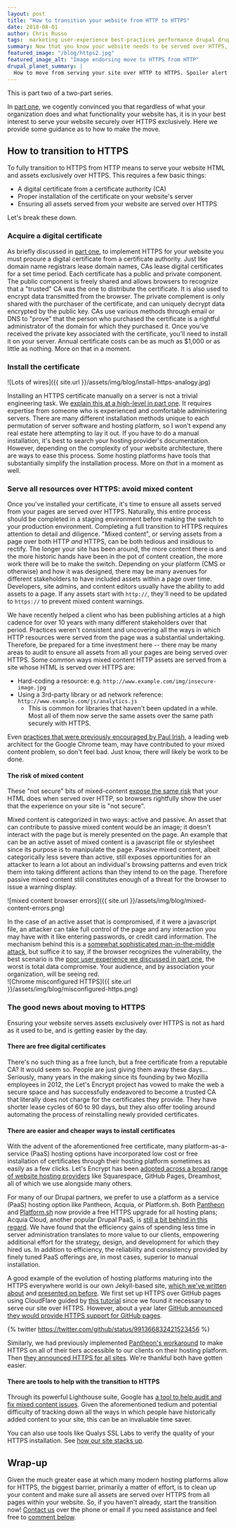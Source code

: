 ```yaml
---
layout: post
title: "How to transition your website from HTTP to HTTPS"
date: 2018-08-01
author: Chris Russo
tags:  marketing user-experience best-practices performance drupal drupal-planet
summary: Now that you know your website needs to be served over HTTPS, we help you get there.
featured_image: "/blog/https2.jpg"
featured_image_alt: "Image endorsing move to HTTPS from HTTP"
drupal_planet_summary: |
  How to move from serving your site over HTTP to HTTPS. Spoiler alert: there are some easy ways to do this with various Drupal hosting options. A quick read for guidance.
---
```


This is part two of a two-part series.

In [part one](/2018/06/26/why-you-need-https.html), we cogently convinced you that regardless of what your organization does and what functionality your website has, it is in your best interest to serve your website securely over HTTPS exclusively. Here we provide some guidance as to how to make the move.

## How to transition to HTTPS

To fully transition to HTTPS from HTTP means to serve your website HTML and assets exclusively over HTTPS. This requires a few basic things:

- A digital certificate from a certificate authority (CA)
- Proper installation of the certificate on your website's server
- Ensuring all assets served from your website are served over HTTPS

Let's break these down.

### Acquire a digital certificate

As briefly discussed in [part one](/2018/06/26/why-you-need-https.html), to implement HTTPS for your website you must procure a digital certificate from a certificate authority. Just like domain name registrars lease domain names, CAs lease digital certificates for a set time period. Each certificate has a public and private component. The public component is freely shared and allows browsers to recognize that a "trusted" CA was the one to distribute the certificate. It is also used to encrypt data transmitted from the browser. The private complement is only shared with the purchaser of the certificate, and can uniquely decrypt data encrypted by the public key. CAs use various methods through email or DNS to "prove" that the person who purchased the certificate is a rightful administrator of the domain for which they purchased it. Once you've received the private key associated with the certificate, you'll need to install it on your server. Annual certificate costs can be as much as $1,000 or as little as nothing. More on that in a moment.

### Install the certificate

![Lots of wires]({{ site.url }}/assets/img/blog/install-https-analogy.jpg)

Installing an HTTPS certificate manually on a server is not a trivial engineering task. We [explain this at a high-level in part one](/2018/06/26/why-you-need-https.html#what-authentication-does-for-you). It  requires expertise from someone who is experienced and comfortable administering servers. There are many different installation methods unique to each permutation of server software and hosting platform, so I won't expend any real estate here attempting to lay it out. If you have to do a manual installation, it's best to search your hosting provider's documentation. However, depending on the complexity of your website architecture, there are ways to ease this process. Some hosting platforms have tools that substantially simplify the installation process. More on _that_ in a moment as well.

### Serve all resources over HTTPS: avoid mixed content

Once you've installed your certificate, it's time to ensure all assets served from your pages are served over HTTPS. Naturally, this entire process should be completed in a staging environment before making the switch to your production environment. Completing a full transition to HTTPS requires attention to detail and diligence. "Mixed content", or serving assets from a page over both HTTP _and_ HTTPS, can be both tedious and insidious to rectify. The longer your site has been around, the more content there is and the more historic hands have been in the pot of content creation, the more work there will be to make the switch. Depending on your platform (CMS or otherwise) and how it was designed, there may be many avenues for different stakeholders to have included assets within a page over time. Developers, site admins, and content editors usually have the ability to add assets to a page. If any assets start with `http://`, they'll need to be updated to `https://` to prevent mixed content warnings.

We have recently helped a client who has been publishing articles at a high cadence for over 10 years with many different stakeholders over that period. Practices weren't consistent and uncovering all the ways in which HTTP resources were served from the page was a substantial undertaking. Therefore, be prepared for a time investment here -- there may be many areas to audit to ensure all assets from all your pages are being served over HTTPS. Some common ways mixed content HTTP assets are served from a site whose HTML is served over HTTPS are:

- Hard-coding a resource: e.g. `http://www.example.com/img/insecure-image.jpg`
- Using a 3rd-party library or ad network reference: `http://www.example.com/js/analytics.js`
  - This is common for libraries that haven't been updated in a while. Most all of them now serve the same assets over the same path securely with HTTPS.

Even [practices that were previously encouraged by Paul Irish](https://www.paulirish.com/2010/the-protocol-relative-url/), a leading web architect for the Google Chrome team, may have contributed to your mixed content problem, so don't feel bad. Just know, there will likely be work to be done.

#### The risk of mixed content

These "not secure" bits of mixed-content [expose the same risk](https://developers.google.com/web/fundamentals/security/prevent-mixed-content/what-is-mixed-content#mixed_content_weakens_https
) that your HTML does when served over HTTP, so browsers rightfully show the user that the experience on your site is "not secure".

Mixed content is categorized in two ways: active and passive. An asset that can contribute to passive mixed content would be an image; it doesn't interact with the page but is merely presented on the page. An example that can be an active asset of mixed content is a javascript file or stylesheet since its purpose is to manipulate the page. Passive mixed content, albeit categorically less severe than active, still exposes opportunities for an attacker to learn a lot about an individual's browsing patterns and even trick them into taking different actions than they intend to on the page. Therefore passive mixed content still constitutes enough of a threat for the browser to issue a warning display.

![mixed content browser errors]({{ site.url }}/assets/img/blog/mixed-content-errors.png)

In the case of an active asset that is compromised, if it were a javascript file, an attacker can take full control of the page and any interaction you may have with it like entering passwords, or credit card information. The mechanism behind this is a [somewhat sophisticated man-in-the-middle attack](https://developers.google.com/web/fundamentals/security/prevent-mixed-content/what-is-mixed-content#mixed_content_types_security_threats_associated), but suffice it to say, if the browser recognizes the vulnerability, the best scenario is the [poor user experience we discussed in part one](/2018/06/26/why-you-need-https.html#https-improves-credibility-and-ux), the worst is total data compromise. Your audience, and by association your organization, will be seeing red.
<br> ![Chrome misconfigured HTTPS]({{ site.url }}/assets/img/blog/misconfigured-https.png)

### The good news about moving to HTTPS

Ensuring your website serves assets exclusively over HTTPS is not as hard as it used to be, and is getting easier by the day.

#### There are free digital certificates

There's no such thing as a free lunch, but a free certificate from a reputable CA? It would seem so. People are just giving them away these days… Seriously, many years in the making since its founding by two Mozilla employees in 2012, the Let's Encrypt project has vowed to make the web a secure space and has successfully endeavored to become a trusted CA that literally does not charge for the certificates they provide. They have shorter lease cycles of 60 to 90 days, but they also offer tooling around automating the process of reinstalling newly provided certificates.

#### There are easier and cheaper ways to install certificates

With the advent of the aforementioned free certificate, many platform-as-a-service (PaaS) hosting options have incorporated low cost or free installation of certificates through their hosting platform sometimes as easily as a few clicks. Let's Encrypt has been [adopted across a broad range of website hosting providers](https://community.letsencrypt.org/t/web-hosting-who-support-lets-encrypt/6920) like Squarespace, GitHub Pages, Dreamhost, all of which we use alongside many others.

For many of our Drupal partners, we prefer to use a platform as a service (PaaS) hosting option like Pantheon, Acquia, or Platform.sh. Both [Pantheon](https://pantheon.io/features/managed-https
) and [Platform.sh](https://platform.sh/blog/free-ssl-certificates-for-every-project-every-environment) now provide a free HTTPS upgrade for all hosting plans; Acquia Cloud, another popular Drupal PaaS, is [still a bit behind in this regard](https://redfinsolutions.com/blog/installing-free-lets-encrypt-ssl-certificates-acquia#comment-3290247800). We have found that the efficiency gains of spending less time in server administration translates to more value to our clients, empowering additional effort for the strategy, design, and development for which they hired us. In addition to efficiency, the reliability and consistency provided by finely tuned PaaS offerings are, in most cases, superior to manual installation.

A good example of the evolution of hosting platforms maturing into the HTTPS everywhere world is our own Jekyll-based site, [which we've written about](/blog/tag/jekyll) and [presented on before](https://www.fldrupal.camp/sessions/sessions-drupal-island/strange-case-dr-jekyll-and-mr-drupal). We first set up HTTPS over GitHub pages using CloudFlare guided by [this tutorial](https://blog.cloudflare.com/secure-and-fast-github-pages-with-cloudflare/) since we found it necessary to serve our site over HTTPS. However, about a year later [GitHub announced they would provide HTTPS support for GitHub pages](https://blog.github.com/2018-05-01-github-pages-custom-domains-https/).

{% twitter https://twitter.com/github/status/991366832421523456 %}

Similarly, we had previously implemented [Pantheon's workaround](https://pantheon.io/blog/using-cloudflare-run-pantheon-sites-under-https-free) to make HTTPS on all of their tiers accessible to our clients on their hosting platform. Then [they announced HTTPS for all sites](https://pantheon.io/blog/pantheon-launches-global-cdn-automated-https-all-sites). We're thankful both have gotten easier.

#### There are tools to help with the transition to HTTPS

Through its powerful Lighthouse suite, Google has [a tool to help audit and fix mixed content issues](https://developers.google.com/web/tools/lighthouse/audits/mixed-content). Given the aforementioned tedium and potential difficulty of tracking down all the ways in which people have historically added content to your site, this can be an invaluable time saver.

You can also use tools like Qualys SSL Labs to verify the quality of your HTTPS installation. See [how our site stacks up](https://www.ssllabs.com/ssltest/analyze.html?d=savaslabs.com&latest).

## Wrap-up

Given the much greater ease at which many modern hosting platforms allow for HTTPS, the biggest barrier, primarily a matter of effort, is to clean up your content and make sure all assets are served over HTTPS from all pages within your website. So, if you haven't already, start the transition now! [Contact us](/contact) over the phone or email if you need assistance and feel free to [comment below](#js-comments).